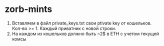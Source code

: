 # zorb-mints

1. Вставляем в файл private_keys.txt свои ptivate key от кошельков. Кол-во >= 1. Каждый приватник с новой строки.
2. На каждом из кошельков должно быть ~2$ в ETH с учетом текущей комсы
